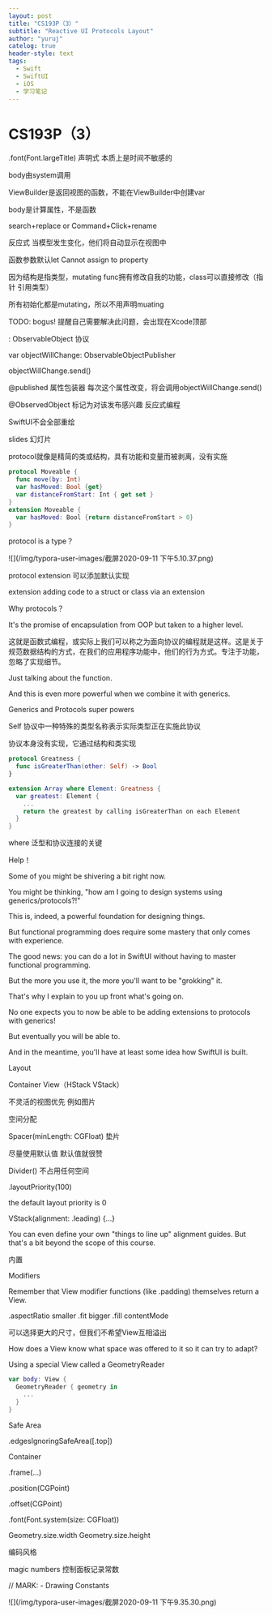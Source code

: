 ```yaml
---
layout: post
title: "CS193P（3）"
subtitle: "Reactive UI Protocols Layout"
author: "yuruj"
catelog: true
header-style: text
tags:
  - Swift
  - SwiftUI
  - iOS
  - 学习笔记
---
```


# CS193P（3）

.font(Font.largeTitle) 声明式 本质上是时间不敏感的

body由system调用

ViewBuilder是返回视图的函数，不能在ViewBuilder中创建var

body是计算属性，不是函数

search+replace or Command+Click+rename

反应式 当模型发生变化，他们将自动显示在视图中

函数参数默认let Cannot assign to property

因为结构是指类型，mutating func拥有修改自我的功能，class可以直接修改（指针 引用类型）

所有初始化都是mutating，所以不用声明muating

TODO: bogus! 提醒自己需要解决此问题，会出现在Xcode顶部

: ObservableObject 协议

var objectWillChange: ObservableObjectPublisher

objectWillChange.send()

@published 属性包装器 每次这个属性改变，将会调用objectWillChange.send()

@ObservedObject 标记为对该发布感兴趣 反应式编程

SwiftUI不会全部重绘

slides 幻灯片

protocol就像是精简的类或结构，具有功能和变量而被剥离，没有实施

```swift
protocol Moveable {
  func move(by: Int)
  var hasMoved: Bool {get}
  var distanceFromStart: Int { get set }
}
extension Moveable {
  var hasMoved: Bool {return distanceFromStart > 0}
}
```

protocol is a type？

![](/img/typora-user-images/截屏2020-09-11 下午5.10.37.png)

protocol extension 可以添加默认实现

extension adding code to a struct or class via an extension

Why protocols？

It's the promise of encapsulation from OOP but taken to a higher level.

这就是函数式编程，或实际上我们可以称之为面向协议的编程就是这样。这是关于规范数据结构的方式，在我们的应用程序功能中，他们的行为方式。专注于功能，忽略了实现细节。

Just talking about the function.

And this is even more powerful when we combine it with generics.

Generics and Protocols      super powers

Self 协议中一种特殊的类型名称表示实际类型正在实施此协议

协议本身没有实现，它通过结构和类实现

```swift
protocol Greatness {
  func isGreaterThan(other: Self) -> Bool
}

extension Array where Element: Greatness {
  var greatest: Element {
    ...
    return the greatest by calling isGreaterThan on each Element
  }
}
```

where 泛型和协议连接的关键

Help！

Some of you might be shivering a bit right now.

You might be thinking, "how am I going to design systems using generics/protocols?!"

This is, indeed, a powerful foundation for designing things.

But functional programming does require some mastery that only comes with experience.

The good news: you can do a lot in SwiftUI without having to master functional programming.

But the more you use it, the more you'll want to be "grokking" it.

That's why I explain to you up front what's going on.

No one expects you to now be able to be adding extensions to protocols with generics!

But eventually you will be able to.

And in the meantime, you'll have at least some idea how SwiftUI is built.

Layout

Container View（HStack VStack）

不灵活的视图优先 例如图片

空间分配

Spacer(minLength: CGFloat) 垫片

尽量使用默认值 默认值就很赞

Divider() 不占用任何空间

.layoutPriority(100)

the default layout priority is 0

VStack(alignment: .leading) {...}

You can even define your own "things to line up" alignment guides. But that's a bit beyond the scope of this course.

内置

Modifiers

Remember that View modifier functions (like .padding) themselves return a View.

.aspectRatio smaller .fit bigger .fill contentMode

可以选择更大的尺寸，但我们不希望View互相溢出

How does a View know what space was offered to it so it can try to adapt?

Using a special View called a GeometryReader

```swift
var body: View {
  GeometryReader { geometry in
  	...
  }
}
```

Safe Area

.edgesIgnoringSafeArea([.top])

Container

.frame(...)

.position(CGPoint)

.offset(CGPoint)

.font(Font.system(size: CGFloat))

Geometry.size.width Geometry.size.height

编码风格

magic numbers 控制面板记录常数

// MARK: - Drawing Constants

![](/img/typora-user-images/截屏2020-09-11 下午9.35.30.png)